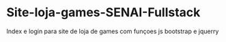 # Site-loja-games-SENAI-Fullstack
 Index e login para site de loja de games com funçoes js bootstrap e jquerry
